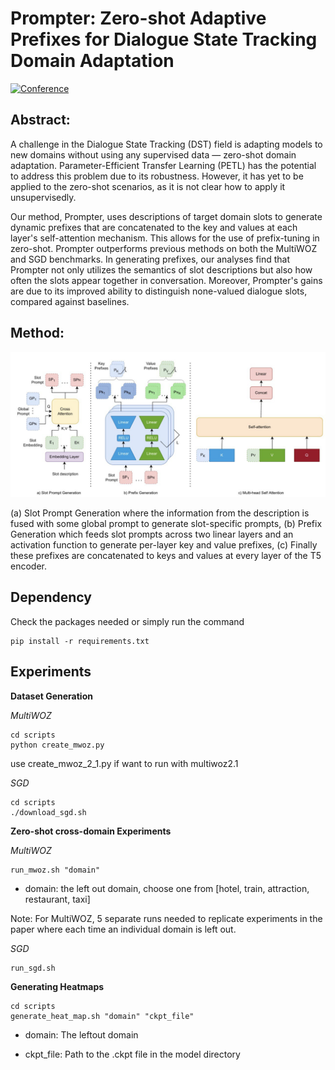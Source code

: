 # Prompter: Zero-shot Adaptive Prefixes for Dialogue State Tracking Domain Adaptation
[![Conference](https://img.shields.io/badge/ACL-2023-green)]()

## Abstract:
A  challenge in the Dialogue State Tracking (DST) field is adapting models to new domains without using any supervised data — zero-shot domain adaptation. Parameter-Efficient Transfer Learning (PETL) has the potential to address this problem due to its robustness. However, it has yet to be applied to the zero-shot scenarios, as it is not clear how to apply it unsupervisedly. 

Our method, Prompter, uses descriptions of target domain slots to generate dynamic prefixes that are concatenated to the key and values at each layer's self-attention mechanism. This allows for the use of prefix-tuning in zero-shot. Prompter outperforms previous methods on both the MultiWOZ and SGD benchmarks. In generating prefixes, our analyses find that Prompter not only utilizes the semantics of slot descriptions but also how often the slots appear together in conversation. Moreover, Prompter's gains are due to its improved ability to distinguish none-valued dialogue slots, compared against baselines.
## Method:
<p align="center">
<img src="figures/Method.jpg" width="%" />
</p>
 (a) Slot Prompt Generation where the information from the description is fused with some global prompt to generate slot-specific prompts, (b) Prefix Generation which feeds slot prompts across two linear layers and an activation function to generate per-layer key and value prefixes, (c) Finally these prefixes are concatenated to keys and values at every layer of the T5 encoder.


## Dependency
Check the packages needed or simply run the command
```console
pip install -r requirements.txt
```

## Experiments

**Dataset Generation**

*MultiWOZ*
```console
cd scripts
python create_mwoz.py
```
use create_mwoz_2_1.py if want to run with multiwoz2.1

*SGD*
```console
cd scripts
./download_sgd.sh
```

**Zero-shot cross-domain Experiments**

*MultiWOZ* 
```console
run_mwoz.sh "domain"
```
* domain: the left out domain, choose one from [hotel, train, attraction, restaurant, taxi]

Note: For MultiWOZ, 5 separate runs needed to replicate experiments in the paper where each time an individual domain is left out.

*SGD* 
```console
run_sgd.sh
```

**Generating Heatmaps**
```console
cd scripts
generate_heat_map.sh "domain" "ckpt_file"
```
- domain: The leftout domain

- ckpt_file: Path to the .ckpt file in the model directory

